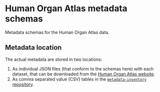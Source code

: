 # Human Organ Atlas metadata schemas

Metadata schemas for the Human Organ Atlas data.

## Metadata location

The actual metadata are stored in two locations:

1. As individual JSON files (that conform to the schemas here) with each dataset, that can be downloaded from the [Human Organ Atlas website](https://human-organ-atlas.esrf.eu/).
2. As comma separated value (CSV) tables in the [`metadata-inventory` repository](https://github.com/HumanOrganAtlas/metadata-inventory).

